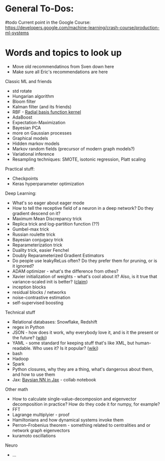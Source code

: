 # General To-Dos:

#todo
Current point in the Google Course: https://developers.google.com/machine-learning/crash-course/production-ml-systems 

# Words and topics to look up

* Move old recommendatinos from Sven down here
* Make sure all Eric's recommendations are here

Classic ML and friends
* std rotate	
* Hungarian algorithm
* Bloom filter
* Kalman filter (and its friends)
* RBF - [Radial basis function kernel](https://en.wikipedia.org/wiki/Radial_basis_function_kernel)
* AdaBoost
* Expectation-Maximization
* Bayesian PCA
* more on Gaussian processes
* Graphical models
* Hidden markov models
* Markov random fields (precursor of modern graph models?)
* Variational inference
* Resampling techniques: SMOTE, isotonic regression, Platt scaling

Practical stuff:
* Checkpoints
* Keras hyperparameter optimization

Deep Learning:
* What's so eager about eager mode
* How to tell the receptive field of a neuron in a deep network? Do they gradient descend on it?
* Maximum Mean Discrepancy trick
* Replica trick and log-partition function (??)
* Gumbel-max trick
* Russian roulette trick
* Bayesian conjugacy trick
* Reparameterization trick
* Duality trick, easier Fenchel
* Doubly Reparameterized Gradient Estimators
* Do people use leakyReLus often? Do they prefer them for pruning, or is it ignored?
* ADAM optimizer - what's the difference from othes?
* Xavier initialization of weights - what's cool about it? Also, is it true that variance-scaled init is better? ([claim](https://pcc.cs.byu.edu/2017/10/02/practical-advice-for-building-deep-neural-networks/))
* inception blocks
* residual blocks / networks
* noise-contrastive estimation
* self-supervised boosting

Technical stuff
* Relational databases: Snowflake, Redshift
* regex in Python
* JSON - how does it work, why everybody love it, and is it the present or the future? ([wiki](https://en.wikipedia.org/wiki/JSON))
* YAML - some standard for keeping stuff that's like XML, but human-readable. Who uses it? Is it popular? ([wiki](https://en.wikipedia.org/wiki/YAML))
* bash
* Hadoop
* Spark
* Python closures, why they are a thing, what's dangerous about them, and how to use them
* Jax: [Baysian NN in Jax](https://colab.research.google.com/drive/1gMAXn123Pm58_NcRldjSuGYkbrXTUiN2) - collab notebook

Other math
* How to calculate single-value-decomposion and eigenvector decomposition in practice? How do they code it for numpy, for example?
* FFT
* Lagrange multiplyier - proof
* Hamiltonians and how dynamical systems invoke them
* Perron–Frobenius theorem - something related to centralities and or network graph eigenvectors
* kuramoto oscillations 

Neuro
* ...
